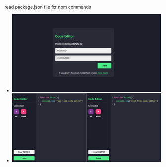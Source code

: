 
read package.json file for npm commands 

* ![website example](https://github.com/sainikhilssn/Real-Time-code-editor/blob/main/codeEditor1.png)
* ![website example](https://github.com/sainikhilssn/Real-Time-code-editor/blob/main/codeEditor2.png)
